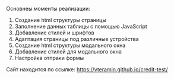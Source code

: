 Основнеы моменты реализации:
1. Создание html структуры страницы
2. Заполнение данных таблицы с помощью JavaScript
3. Добавление стилей и шрифтов
4. Адаптация страницы под различные устройства
5. Создание html структуры модального окна
6. Добавление стилей для модального окна
7. Настройка отпраки формы

Сайт находится по ссылке:
https://vteramin.github.io/credit-test/

